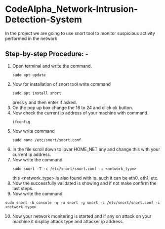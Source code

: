 # CodeAlpha_Network-Intrusion-Detection-System
In the project we are going to use snort tool to monitor suspicious activity performed in the network .
## Step-by-step Procedure: -
1. Open terminal and write the command.
   ```
   sudo apt update
   ```
2. Now for installation of snort tool write command
   ```
   sudo apt install snort
   ```
   press y and then enter if asked.
3. On the pop up box change the 16 to 24 and click ok button.
4. Now check the current ip address of your machine with command.
   ```
   ifconfig
   ```
5. Now write command
   ```
   sudo nano /etc/snort/snort.conf
   ```
6. In the file scroll down to ipvar HOME_NET any and change this <any> with your current ip address.
7. Now write the command.
   ```
   sudo snort -T -c /etc/snort/snort.conf -i <network_type>
   ```
   this <network_type> is also found with ip. such it can be eth0, eth1, etc.
8.  Now the successfully validated is showing and if not make confirm the last steps.
9.  Now write the command.
   ```
   sudo snort -A console -q -u snort -g snort -c /etc/snort/snort.conf -i <network_type>
   ```
10. Now your network monitering is started and if any on attack on your machine it display attack type and attacker ip address.
